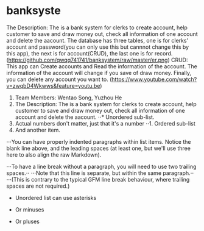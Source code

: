 # banksyste
The Description:
The is a bank system for clerks to create account, help customer to save and draw money out, check all information of one account and     delete the aacount.
The database has three tables, one is for clerks' account and password(you can only use this but cannnot change this by this app), the next is for account(CRUD), the last one is for record.
(https://github.com/qwqq741741/banksystem/raw/master/er.png)
CRUD:
This app can Create accounts and Read the information of the account. The information of the account will change if you save of draw       money. Finally, you can delete any account you want to. 
(https://www.youtube.com/watch?v=zwqbD4Wkwws&feature=youtu.be)



1. Team Members: Wentao Song, Yuzhou He
2. The Description: The is a bank system for clerks to create account, help customer to save and draw money out, check all information of one account and delete the aacount.
⋅⋅* Unordered sub-list. 
1. Actual numbers don't matter, just that it's a number
⋅⋅1. Ordered sub-list
4. And another item.

⋅⋅⋅You can have properly indented paragraphs within list items. Notice the blank line above, and the leading spaces (at least one, but we'll use three here to also align the raw Markdown).

⋅⋅⋅To have a line break without a paragraph, you will need to use two trailing spaces.⋅⋅
⋅⋅⋅Note that this line is separate, but within the same paragraph.⋅⋅
⋅⋅⋅(This is contrary to the typical GFM line break behaviour, where trailing spaces are not required.)

* Unordered list can use asterisks
- Or minuses
+ Or pluses
